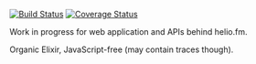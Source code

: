 
[![Build Status](https://travis-ci.org/helio-fm/muse-hackers.svg?branch=develop)](https://travis-ci.org/helio-fm/muse-hackers)
[![Coverage Status](https://coveralls.io/repos/github/helio-fm/muse-hackers/badge.svg?branch=develop)](https://coveralls.io/github/helio-fm/muse-hackers?branch=develop)

Work in progress for web application and APIs behind helio.fm.

Organic Elixir, JavaScript-free (may contain traces though).
